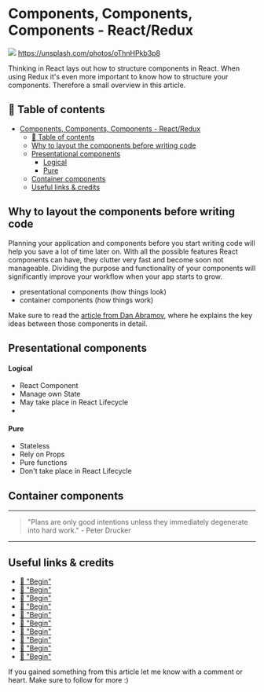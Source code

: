 # Components, Components, Components - React/Redux
[<img src="https://images.unsplash.com/photo-1493159815322-8ab88f5234aa?dpr=2&auto=format&fit=crop&w=1080&h=721&q=80&cs=tinysrgb&crop=&bg=">](
https://unsplash.com/photos/oThnHPkb3p8)
https://unsplash.com/photos/oThnHPkb3p8

Thinking in React lays out how to structure components in React. When using Redux it's even more important to know how to structure your components. Therefore a small overview in this article.

## 📄 Table of contents


<!-- toc orderedList:0 depthFrom:1 depthTo:6 -->

* [Components, Components, Components - React/Redux](#components-components-components-reactredux)
  * [📄 Table of contents](#table-of-contents)
  * [Why to layout the components before writing code](#why-to-layout-the-components-before-writing-code)
  * [Presentational components](#presentational-components)
      * [Logical](#logical)
      * [Pure](#pure)
  * [Container components](#container-components)
  * [Useful links & credits](#useful-links-credits)

<!-- tocstop -->


## Why to layout the components before writing code

Planning your application and components before you start writing code will help you save a lot of time later on. With all the possible features React components can have, they clutter very fast and become soon not manageable. Dividing the purpose and functionality of your components will significantly improve your workflow when your app starts to grow.

- presentational components (how things look)
- container components (how things work)

Make sure to read the [article from Dan Abramov](https://medium.com/@dan_abramov/smart-and-dumb-components-7ca2f9a7c7d0), where he explains the key ideas between those components in detail.


## Presentational components

#### Logical
- React Component
- Manage own State
- May take place in React Lifecycle
-

#### Pure
- Stateless
- Rely on Props
- Pure functions
- Don't take place in React Lifecycle

## Container components

---
>"Plans are only good intentions unless they immediately degenerate into hard work." - Peter Drucker
---

##

## Useful links & credits
- [📄 "Begin"](afgafgadgads)
- [📄 "Begin"](afgafgadgads)
- [📄 "Begin"](afgafgadgads)
- [📄 "Begin"](afgafgadgads)
- [📄 "Begin"](afgafgadgads)
- [📄 "Begin"](afgafgadgads)
- [📄 "Begin"](afgafgadgads)
- [📄 "Begin"](afgafgadgads)
- [📄 "Begin"](afgafgadgads)
- [📄 "Begin"](afgafgadgads)



If you gained something from this article let me know with a comment or heart. Make sure to follow for more :)


<!-- Written by Daniel Deutsch (deudan1010@gmail.com) -->
